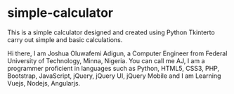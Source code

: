 # simple-calculator
 This is a simple calculator designed and created using Python Tkinterto carry out simple and basic calculations.
 

Hi there, I am Joshua Oluwafemi Adigun, a Computer Engineer from Federal University of Technology, Minna, Nigeria. You can call me AJ, I am a programmer proficient in languages such as
Python, HTML5, CSS3, PHP, Bootstrap, JavaScript, jQuery, jQuery UI, jQuery Mobile and I am Learning Vuejs, Nodejs, Angularjs.
